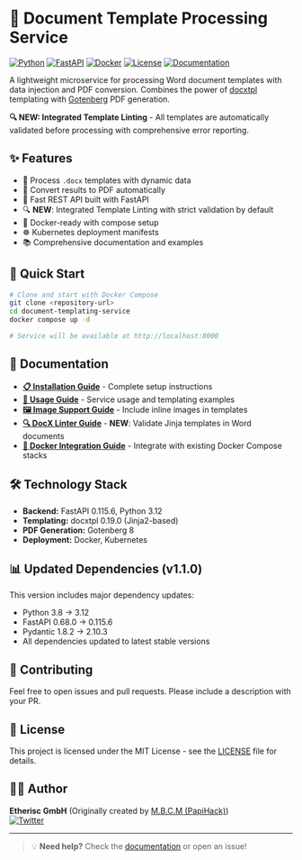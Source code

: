 # 🚀 Document Template Processing Service

[![Python](https://img.shields.io/badge/Python-3.12-3776AB?style=for-the-badge&logo=python&logoColor=white)](https://python.org)
[![FastAPI](https://img.shields.io/badge/FastAPI-1.1.0-009688?style=for-the-badge&logo=fastapi&logoColor=white)](https://fastapi.tiangolo.com)
[![Docker](https://img.shields.io/badge/Docker-Ready-2496ED?style=for-the-badge&logo=docker&logoColor=white)](https://hub.docker.com)
[![License](https://img.shields.io/badge/License-MIT-blue?style=for-the-badge)](./LICENSE)
[![Documentation](https://img.shields.io/badge/Documentation-Available-green?style=for-the-badge)](./docs/)

A lightweight microservice for processing Word document templates with data injection and PDF conversion. Combines the power of [docxtpl](https://docxtpl.readthedocs.io/) templating with [Gotenberg](https://gotenberg.dev) PDF generation.

**🔍 NEW: Integrated Template Linting** - All templates are automatically validated before processing with comprehensive error reporting.

## ✨ Features

- 📄 Process `.docx` templates with dynamic data
- 🔄 Convert results to PDF automatically  
- 🚀 Fast REST API built with FastAPI
- 🔍 **NEW**: Integrated Template Linting with strict validation by default
- 🐳 Docker-ready with compose setup
- ☸️ Kubernetes deployment manifests
- 📚 Comprehensive documentation and examples

## 🚀 Quick Start

```bash
# Clone and start with Docker Compose
git clone <repository-url>
cd document-templating-service
docker compose up -d

# Service will be available at http://localhost:8000
```

## 📖 Documentation

- **[📋 Installation Guide](docs/installation.html)** - Complete setup instructions  
- **[🔧 Usage Guide](docs/usage.html)** - Service usage and templating examples
- **[🖼️ Image Support Guide](docs/image-support.html)** - Include inline images in templates
- **[🔍 DocX Linter Guide](docs/docx-linter.md)** - **NEW**: Validate Jinja templates in Word documents
- **[🐳 Docker Integration Guide](docs/integration.html)** - Integrate with existing Docker Compose stacks

## 🛠️ Technology Stack

- **Backend:** FastAPI 0.115.6, Python 3.12
- **Templating:** docxtpl 0.19.0 (Jinja2-based)
- **PDF Generation:** Gotenberg 8
- **Deployment:** Docker, Kubernetes

## 📊 Updated Dependencies (v1.1.0)

This version includes major dependency updates:
- Python 3.8 → 3.12
- FastAPI 0.68.0 → 0.115.6  
- Pydantic 1.8.2 → 2.10.3
- All dependencies updated to latest stable versions

## 🤝 Contributing

Feel free to open issues and pull requests. Please include a description with your PR.

## 📜 License

This project is licensed under the MIT License - see the [LICENSE](LICENSE) file for details.

## 👨‍💻 Author

**Etherisc GmbH** (Originally created by [M.B.C.M (PapiHack)](https://github.com/PapiHack))  
[![Twitter](https://img.shields.io/twitter/follow/the_it_dev?style=social)](https://twitter.com/the_it_dev)

---

> 💡 **Need help?** Check the [documentation](docs/) or open an issue!
